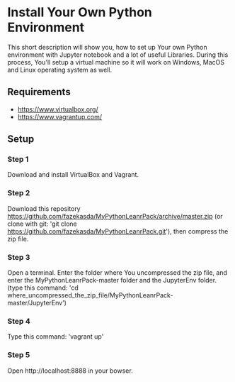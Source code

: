 # Install Your Own Python Environment
This short description will show you, how to set up Your own Python environment with Jupyter notebook and a lot of useful Libraries. During this process, You'll setup a virtual machine so it will work on Windows, MacOS and Linux operating system as well.

## Requirements
* https://www.virtualbox.org/
* https://www.vagrantup.com/

## Setup
### Step 1
Download and install VirtualBox and Vagrant.

### Step 2
Download this repository https://github.com/fazekasda/MyPythonLeanrPack/archive/master.zip (or clone with git: 'git clone https://github.com/fazekasda/MyPythonLeanrPack.git'), then compress the zip file.

### Step 3
Open a terminal. Enter the folder where You uncompressed the zip file, and enter the MyPythonLeanrPack-master folder and the JupyterEnv folder. (type this command: 'cd where_uncompressed_the_zip_file/MyPythonLeanrPack-master/JupyterEnv')

### Step 4
Type this command: 'vagrant up'

### Step 5
Open http://localhost:8888 in your bowser.
